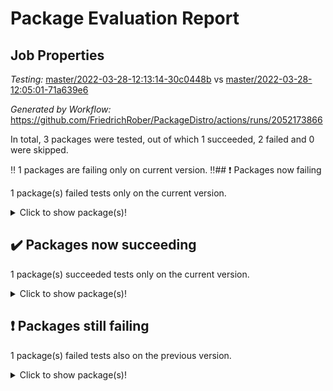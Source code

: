 # Package Evaluation Report

## Job Properties

*Testing:* [master/2022-03-28-12:13:14-30c0448b](https://github.com/FriedrichRober/PackageDistro/blob/data/reports/master/2022-03-28-12:13:14-30c0448b) vs [master/2022-03-28-12:05:01-71a639e6](https://github.com/FriedrichRober/PackageDistro/blob/data/reports/master/2022-03-28-12:05:01-71a639e6)

*Generated by Workflow:* https://github.com/FriedrichRober/PackageDistro/actions/runs/2052173866

In total, 3 packages were tested, out of which 1 succeeded, 2 failed and 0 were skipped.

:bangbang: 1 packages are failing only on current version. :bangbang:## :exclamation: Packages now failing

1 package(s) failed tests only on the current version.<details> <summary>Click to show package(s)!</summary>

- agt 0.2 vs agt 0.2 (success) <br>
</details>

## :heavy_check_mark: Packages now succeeding

1 package(s) succeeded tests only on the current version.<details> <summary>Click to show package(s)!</summary>

- aclib 1.3.2 vs aclib 1.3.2 (failure) <br>
</details>

## :exclamation: Packages still failing

1 package(s) failed tests also on the previous version.<details> <summary>Click to show package(s)!</summary>

- ace 5.4 <br>
</details>

